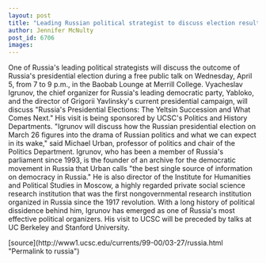 ```yaml
---
layout: post
title: "Leading Russian political strategist to discuss election results on April 5"
author: Jennifer McNulty
post_id: 6706
images:
---
```


<p>
  One of Russia's leading political strategists will discuss the outcome of Russia's presidential election during a free public talk on Wednesday, April 5, from 7 to 9 p.m., in the Baobab Lounge at Merrill College. Vyacheslav Igrunov, the chief organizer for Russia's leading democratic party, Yabloko, and the director of Grigorii Yavlinsky's current presidential campaign, will discuss "Russia's Presidential Elections: The Yeltsin Succession and What Comes Next." His visit is being sponsored by UCSC's Politics and History Departments. "Igrunov will discuss how the Russian presidential election on March 26 figures into the drama of Russian politics and what we can expect in its wake," said Michael Urban, professor of politics and chair of the Politics Department. Igrunov, who has been a member of Russia's parliament since 1993, is the founder of an archive for the democratic movement in Russia that Urban calls "the best single source of information on democracy in Russia." He is also director of the Institute for Humanities and Political Studies in Moscow, a highly regarded private social science research institution that was the first nongovernmental research institution organized in Russia since the 1917 revolution. With a long history of political dissidence behind him, Igrunov has emerged as one of Russia's most effective political organizers. His visit to UCSC will be preceded by talks at UC Berkeley and Stanford University.
</p>
<p>

</p>
[source](http://www1.ucsc.edu/currents/99-00/03-27/russia.html "Permalink to russia")
